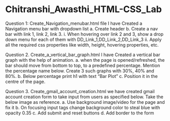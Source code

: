 # Chitranshi_Awasthi_HTML-CSS_Lab
Question 1:
Create_Navigation_menubar.html file I have Created a Navigation menu bar with dropdown list
a.	Create header
b.	Create a nav bar with link 1, link 2, link 3.
    i. 	When hovering over link 2 and 3, show a drop down menu for each of them with DD_Link_1,DD_Link_2,DD_Link_3 
    ii.	Apply all the required css properties like width, height, hovering properties, etc.


Question 2.
Create_a_vertical_bar_graph.html I have Created a vertical bar graph with the help of animation.
a.	 when the page is opened/refreshed, the bar should move from bottom to top, to a predefined percentage. Mention the percentage name below. Create 3 such graphs with 30%, 40% and 80%.
b.	Below percentage print h1 with text “Bar Plot”
c.	Position it in the centre of the page.
 
Question 3.	
Create_gmail_account_creation.html we have created gmail account creation form to take input from users as specified below. Take the below image as reference. 
a.	Use background image/video for the page and fix it
b.	On focusing input tags change background color to steal blue with opacity 0.35
c.	Add submit and reset buttons
d.	Add border to the form


